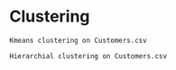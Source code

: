 # Clustering
```
Kmeans clustering on Customers.csv
```
```
Hierarchial clustering on Customers.csv
```
